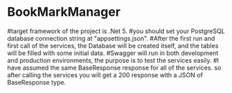 # BookMarkManager
#target framework of the project is .Net 5.
#you should set your PostgreSQL database connection string at "appsettings.json".
#After the first run and first call of the services, the Database will be created itself, and the tables will be filled with some initial data.
#Swagger will run in both development and production environments, the purpose is to test the services easily.
#I have assumed the same BaseResponse<T> response for all of the services. so after calling the services you will get a 200 response with a JSON of  BaseResponse<T> type.
